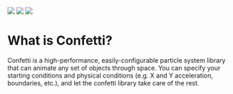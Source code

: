 ![](https://github.com/jinatonic/confetti/blob/master/assets/falling_confetti_top.gif)
![](https://github.com/jinatonic/confetti/blob/master/assets/explosion_confetti.gif)
![](https://github.com/jinatonic/confetti/blob/master/assets/falling_confetti_point.gif)

What is Confetti?
=================

Confetti is a high-performance, easily-configurable particle system library that can animate any
set of objects through space. You can specify your starting conditions and physical conditions
(e.g. X and Y acceleration, boundaries, etc.), and let the confetti library take care of the rest.
